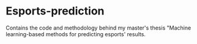 # Esports-prediction
Contains the code and methodology behind my master's thesis "Machine learning-based methods for predicting esports' results.
